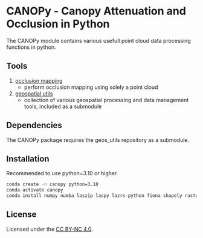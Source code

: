 # CANOPy - Canopy Attenuation and Occlusion in Python

The CANOPy module contains various usefull point cloud data processing functions in python.


## Tools
1. [occlusion mapping](./occlusion_mapping/tutorial.ipynb)
    * perform occlusion mapping using solely a point cloud
2. [geospatial utils](https://github.com/MGEOS/geos_utils)
    * collection of various geospatial processing and data management tools, included as a submodule



## Dependencies
The CANOPy package requires the geos_utils repository as a submodule.



## Installation
Recommended to use python=3.10 or higher.

```bash
conda create -n canopy python=3.10
conda activate canopy
conda install numpy numba laszip laspy lazrs-python fiona shapely rasterio pyproj pandas geopandas gdal ipykernel pyyaml
```


## License
Licensed under the [CC BY-NC 4.0](https://creativecommons.org/licenses/by-nc/4.0/).

